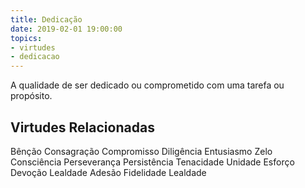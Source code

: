 ```yaml
---
title: Dedicação
date: 2019-02-01 19:00:00
topics: 
- virtudes
- dedicacao
---
```


A qualidade de ser dedicado ou comprometido com uma tarefa ou propósito.

## Virtudes Relacionadas
Bênção
Consagração
Compromisso
Diligência
Entusiasmo
Zelo
Consciência
Perseverança
Persistência
Tenacidade
Unidade
Esforço
Devoção
Lealdade
Adesão
Fidelidade
Lealdade

